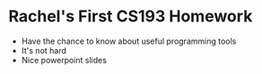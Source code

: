 # Rachel's First CS193 Homework
- Have the chance to know about useful programming tools 
- It's not hard
- Nice powerpoint slides 
